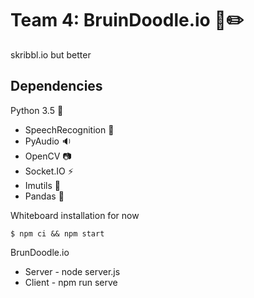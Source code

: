 # Team 4: BruinDoodle.io :bear::pencil2:
skribbl.io but better

## Dependencies
Python 3.5 :snake:
* SpeechRecognition :speech_balloon:
* PyAudio :sound:
* OpenCV :camera:
* Socket.IO :zap:
* Imutils :wrench:
* Pandas :panda_face:

Whiteboard installation for now
```
$ npm ci && npm start
```
BrunDoodle.io
* Server - node server.js
* Client - npm run serve

